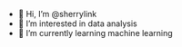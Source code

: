 - 👋 Hi, I’m @sherrylink
- 👀 I’m interested in data analysis
- 🌱 I’m currently learning machine learning

<!---
sherrylink/sherrylink is a ✨ special ✨ repository because its `README.md` (this file) appears on your GitHub profile.
You can click the Preview link to take a look at your changes.
--->

